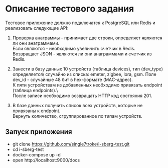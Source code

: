 # Описание тестового задания
   Тестовое приложение должно подключатся к PostgreSQL или Redis и реализовать 
   следующие API:
   1. Проверка анаграммы - принимает две строки, определяет являются ли они анаграммами.\
      Если являются - необходимо увеличить счетчик в Redis.\
      Возвращает JSON - являются ли они анаграммами и счетчик из Redis.


   2. Занести в базу данных 10 устройств (таблица devices), тип (dev_type) определяется\ 
      случайно из списка: emeter, zigbee, lora, gsm. Поле dev_id - случайные 48 бит в hex-формате (MAC-адрес).\
      К пяти устройствам из добавленных необходимо привязать endpoint (таблица endpoints).\      
      После записи необходимо возвращать HTTP код состояния 201. 
      

   3. В базе данных получить список всех устройств, которые не привязаны к endpoint.\
      Вернуть количество, сгруппированное по типам устройств.
      

## Запуск приложения
   - git clone https://github.com/single7troke/i-sberg-test.git
   - cd i-sberg-test
   - docker-compose up -d
   - open http://localhost:9000/docs